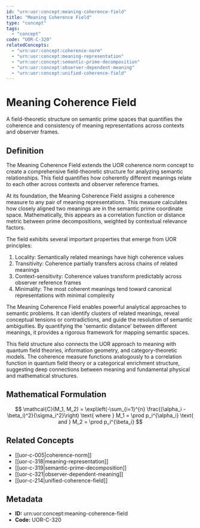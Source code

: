 ```yaml
---
id: "urn:uor:concept:meaning-coherence-field"
title: "Meaning Coherence Field"
type: "concept"
tags:
  - "concept"
code: "UOR-C-320"
relatedConcepts:
  - "urn:uor:concept:coherence-norm"
  - "urn:uor:concept:meaning-representation"
  - "urn:uor:concept:semantic-prime-decomposition"
  - "urn:uor:concept:observer-dependent-meaning"
  - "urn:uor:concept:unified-coherence-field"
---
```


# Meaning Coherence Field

A field-theoretic structure on semantic prime spaces that quantifies the coherence and consistency of meaning representations across contexts and observer frames.

## Definition

The Meaning Coherence Field extends the UOR coherence norm concept to create a comprehensive field-theoretic structure for analyzing semantic relationships. This field quantifies how coherently different meanings relate to each other across contexts and observer reference frames.

At its foundation, the Meaning Coherence Field assigns a coherence measure to any pair of meaning representations. This measure calculates how closely aligned two meanings are in the semantic prime coordinate space. Mathematically, this appears as a correlation function or distance metric between prime decompositions, weighted by contextual relevance factors.

The field exhibits several important properties that emerge from UOR principles:

1. Locality: Semantically related meanings have high coherence values
2. Transitivity: Coherence partially transfers across chains of related meanings
3. Context-sensitivity: Coherence values transform predictably across observer reference frames
4. Minimality: The most coherent meanings tend toward canonical representations with minimal complexity

The Meaning Coherence Field enables powerful analytical approaches to semantic problems. It can identify clusters of related meanings, reveal conceptual tensions or contradictions, and guide the resolution of semantic ambiguities. By quantifying the 'semantic distance' between different meanings, it provides a rigorous framework for mapping semantic spaces.

This field structure also connects the UOR approach to meaning with quantum field theories, information geometry, and category-theoretic models. The coherence measure functions analogously to a correlation function in quantum field theory or a categorical enrichment structure, suggesting deep connections between meaning and fundamental physical and mathematical structures.

## Mathematical Formulation

$$
\mathcal{C}(M_1, M_2) = \exp\left(-\sum_{i=1}^{n} \frac{(\alpha_i - \beta_i)^2}{\sigma_i^2}\right) \text{ where } M_1 = \prod p_i^{\alpha_i} \text{ and } M_2 = \prod p_i^{\beta_i}
$$

## Related Concepts

- [[uor-c-005|coherence-norm]]
- [[uor-c-318|meaning-representation]]
- [[uor-c-319|semantic-prime-decomposition]]
- [[uor-c-321|observer-dependent-meaning]]
- [[uor-c-214|unified-coherence-field]]

## Metadata

- **ID:** urn:uor:concept:meaning-coherence-field
- **Code:** UOR-C-320
